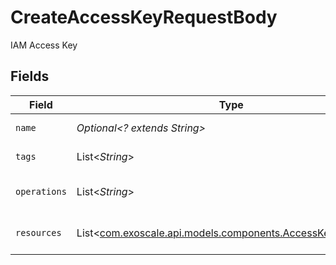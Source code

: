 # CreateAccessKeyRequestBody

IAM Access Key


## Fields

| Field                                                                                                      | Type                                                                                                       | Required                                                                                                   | Description                                                                                                |
| ---------------------------------------------------------------------------------------------------------- | ---------------------------------------------------------------------------------------------------------- | ---------------------------------------------------------------------------------------------------------- | ---------------------------------------------------------------------------------------------------------- |
| `name`                                                                                                     | *Optional<? extends String>*                                                                               | :heavy_minus_sign:                                                                                         | IAM Access Key name                                                                                        |
| `tags`                                                                                                     | List<*String*>                                                                                             | :heavy_minus_sign:                                                                                         | IAM Access Key tags                                                                                        |
| `operations`                                                                                               | List<*String*>                                                                                             | :heavy_minus_sign:                                                                                         | IAM Access Key operations                                                                                  |
| `resources`                                                                                                | List<[com.exoscale.api.models.components.AccessKeyResource](../../models/components/AccessKeyResource.md)> | :heavy_minus_sign:                                                                                         | IAM Access Key Resources                                                                                   |